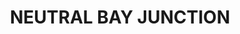 ---
lastmod: '2025-04-06T06:05:20+00:00'
latitude: -33.838021
layout: suburb
longitude: 151.216869
postcode: '2089'
state: NSW
title: NEUTRAL BAY JUNCTION
url: /nsw/neutral-bay-junction/
---